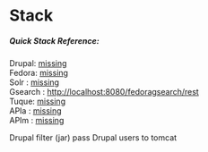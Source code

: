 # Stack

##### Quick Stack Reference:
Drupal: [missing](http://localhost:8080/#)<br/>
Fedora: [missing](http://localhost:8080/#)<br/>
Solr : [missing](http://localhost:8080/#)<br/>
Gsearch : [http://localhost:8080/fedoragsearch/rest](http://localhost:8080/fedoragsearch/rest)<br/>
Tuque: [missing](http://localhost:8080/#)<br/>
  APIa : [missing](http://localhost:8080/#)<br/>
  APIm : [missing](http://localhost:8080/#)<br/>

Drupal filter (jar) pass Drupal users to tomcat

